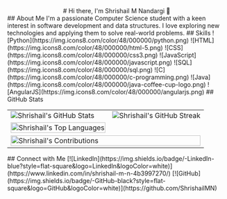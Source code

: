 <div align="center">
# Hi there, I'm Shrishail M Nandargi 👋
</div>
## About Me
I'm a passionate Computer Science student with a keen interest in software development and data structures. I love exploring new technologies and applying them to solve real-world problems.
## Skills
![Python](https://img.icons8.com/color/48/000000/python.png)
![HTML](https://img.icons8.com/color/48/000000/html-5.png)
![CSS](https://img.icons8.com/color/48/000000/css3.png)
![JavaScript](https://img.icons8.com/color/48/000000/javascript.png)
![SQL](https://img.icons8.com/color/48/000000/sql.png)
![C](https://img.icons8.com/color/48/000000/c-programming.png)
![Java](https://img.icons8.com/color/48/000000/java-coffee-cup-logo.png)
![AngularJS](https://img.icons8.com/color/48/000000/angularjs.png)
## GitHub Stats
<div align="center">
<table>
  <tr>
    <td>
      <img src="https://github-readme-stats.vercel.app/api?username=ShrishailMN&show_icons=true&theme=radical" alt="Shrishail's GitHub Stats">
    </td>
    <td>
      <img src="https://github-readme-streak-stats.herokuapp.com/?user=ShrishailMN&theme=radical" alt="Shrishail's GitHub Streak">
    </td>
  </tr>
  <tr>
    <td>
      <img src="https://github-readme-stats.vercel.app/api/top-langs/?username=ShrishailMN&layout=compact&langs_count=8&theme=radical" alt="Shrishail's Top Languages" width="100%">
    </td>
  </tr>
  <tr>
    <td colspan="2">
      <img src="https://activity-graph.herokuapp.com/graph?username=ShrishailMN&theme=radical" alt="Shrishail's Contributions" width="100%">
    </td>
  </tr>
</table>
</div>
## Connect with Me
[![LinkedIn](https://img.shields.io/badge/-LinkedIn-blue?style=flat-square&logo=LinkedIn&logoColor=white)](https://www.linkedin.com/in/shrishail-m-n-4b3997270/)
[![GitHub](https://img.shields.io/badge/-GitHub-black?style=flat-square&logo=GitHub&logoColor=white)](https://github.com/ShrishailMN)
